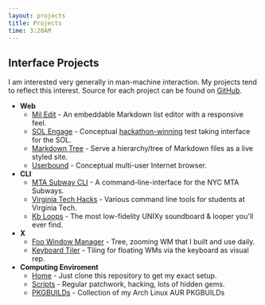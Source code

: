 ```yaml
---
layout: projects 
title: Projects
time: 3:20AM
---
```

## Interface Projects
I am interested very generally in man-machine interaction. My projects tend to reflect this interest.  Source for each project can be found on [GitHub](https://github.com/mil).

- **Web**
  * [Mil Edit](http://userbound.com/ui/mil-edit) - An embeddable Markdown list editor with a responsive feel.
  * [SOL Engage](http://userbound.com/ui/sol-engage) - Conceptual [hackathon-winning](http://www.apps4va.org/1/post/2012/10/hac4edu-ends-with-a-bang.html) test taking interface for the SOL.
  * [Markdown Tree](http://markdown-tree.bladdo.net) - Serve a hierarchy/tree of Markdown files as a live styled site.
  * [Userbound](http://userbound.com/projects/userbound) - Conceptual multi-user Internet browser.
- **CLI**
  * [MTA Subway CLI](http://github.com/jns2/mta-subway-cli) - A command-line-interface for the NYC MTA Subways.
  * [Virginia Tech Hacks](http://github.com/mil/virginia-tech-hacks) - Various command line tools for students at Virginia Tech.
  * [Kb Loops](http://github.com/mil/kb-loops) - The most low-fidelity UNIXy soundboard &amp; looper you'll ever find.
- **X**
  * [Foo Window Manager](http://github.com/mil/foo-wm) - Tree, zooming WM that I built and use daily.
  * [Keyboard Tiler](http://github.com/mil/keyboard-tiler) - Tiling for floating WMs via the keyboard as visual rep.
- **Computing Enviroment**
  * [Home](http://github.com/mil/home) - Just clone this repository to get my exact setup.
  * [Scripts](http://github.com/mil/home/tree/master/Scripts) - Regular patchwork, hacking, lots of hidden gems.
  * [PKGBUILDs](http://github.com/mil/PKGBUILD) - Collection of my Arch Linux AUR PKGBUILDs
